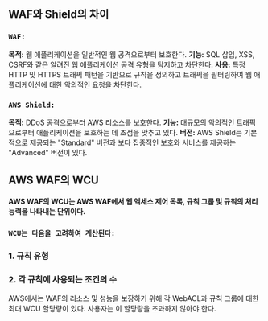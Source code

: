 ## WAF와 Shield의 차이
### **```WAF:```**
**목적:** 웹 애플리케이션을 일반적인 웹 공격으로부터 보호한다.
**기능:** SQL 삽입, XSS, CSRF와 같은 알려진 웹 애플리케이션 공격 유형을 탐지하고 차단한다.
**사용:** 특정 HTTP 및 HTTPS 트래픽 패턴을 기반으로 규칙을 정의하고 트래픽을 필터링하여 웹 애플리케이션에 대한 악의적인 요청을 차단한다.

### **```AWS Shield:```**
**목적:** DDoS 공격으로부터 AWS 리소스를 보호한다.
**기능:** 대규모의 악의적인 트래픽으로부터 애플리케이션을 보호하는 데 초점을 맞추고 있다.
**버전:** AWS Shield는 기본적으로 제공되는 "Standard" 버전과 보다 집중적인 보호와 서비스를 제공하는 "Advanced" 버전이 있다.

## AWS WAF의 WCU
**AWS WAF의 WCU는 AWS WAF에서 웹 액세스 제어 목록, 규칙 그룹 및 규칙의 처리 능력을 나타내는 단위이다.**
### **```WCU는 다음을 고려하여 계산된다:```**

### **1. 규칙 유형**

### **2. 각 규칙에 사용되는 조건의 수**

AWS에서는 WAF의 리소스 및 성능을 보장하기 위해 각 WebACL과 규칙 그룹에 대한 최대 WCU 할당량이 있다. 사용자는 이 할당량을 초과하지 않아야 한다.
